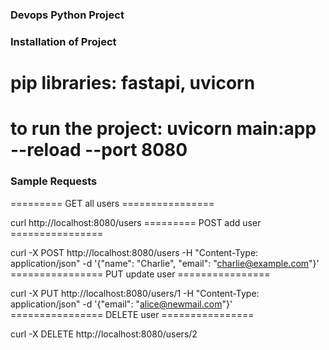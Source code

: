 ### Devops Python Project ###

### Installation of Project 
# pip libraries: fastapi, uvicorn
# to run the project: uvicorn main:app --reload --port 8080



### Sample Requests
========= GET all users ================

curl http://localhost:8080/users
========= POST add user ================

curl -X POST http://localhost:8080/users -H "Content-Type: application/json" -d '{"name": "Charlie", "email": "charlie@example.com"}'
================ PUT update user ================

curl -X PUT http://localhost:8080/users/1 -H "Content-Type: application/json" -d '{"email": "alice@newmail.com"}'
================ DELETE user ================

curl -X DELETE http://localhost:8080/users/2
 
